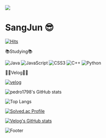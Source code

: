 <img src="https://capsule-render.vercel.app/api?type=wave&color=timeAuto&height=300&section=header&text=Hello,%20GitHub!&fontSize=90" />

# SangJun 😎
[![Hits](https://hits.seeyoufarm.com/api/count/incr/badge.svg?url=https%3A%2F%2Fgithub.com%2Fpedro1798&count_bg=%2379C83D&title_bg=%23555555&icon=&icon_color=%23E7E7E7&title=hits&edge_flat=false)](https://hits.seeyoufarm.com)

📚Studying📚

![Java](https://img.shields.io/badge/Java-007396.svg?&style=for-the-badge&logo=Java&logoColor=white)
![JavaScript](https://img.shields.io/badge/JavaScript-F7DF1E.svg?&style=for-the-badge&logo=JavaScript&logoColor=white)
![CSS3](https://img.shields.io/badge/CSS3-1572B6.svg?&style=for-the-badge&logo=CSS3&logoColor=white)
![C++](https://img.shields.io/badge/C++-00599C.svg?&style=for-the-badge&logo=C++&logoColor=white)
![Python](https://img.shields.io/badge/Python-3776AB.svg?&style=for-the-badge&logo=Python&logoColor=white)

👩‍💻Velog👩‍💻

<a href="https://velog.io/@pedro1798">![velog](https://img.shields.io/badge/velog-20C997.svg?&style=for-the-badge&logo=velog&logoColor=white)</a>

![pedro1798's GitHub stats](https://github-readme-stats.vercel.app/api?username=pedro1798&show_icons=true&theme=dark) 

![Top Langs](https://github-readme-stats.vercel.app/api/top-langs/?username=pedro1798&layout=compact&theme=dark)

[![Solved.ac Profile](http://mazassumnida.wtf/api/v2/generate_badge?boj=peter584aa)](https://solved.ac/peter584aa/)

[![Velog's GitHub stats](https://velog-readme-stats.vercel.app/api?name=pedro1798)](https://velog.io/@pedro1798)

![Footer](https://capsule-render.vercel.app/api?type=waving&color=timeAuto&height=200&section=footer)
